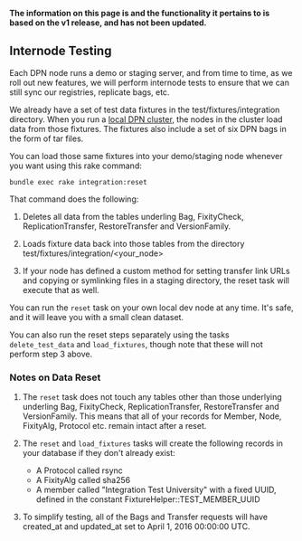 **The information on this page is and the functionality
it pertains to is based on the v1 release, and has 
not been updated.**

## Internode Testing

Each DPN node runs a demo or staging server, and from time to time, as
we roll out new features, we will perform internode tests to ensure
that we can still sync our registries, replicate bags, etc.

We already have a set of test data fixtures in the
test/fixtures/integration directory. When you run a [local DPN
cluster](Custer.md), the nodes in the cluster load data from those
fixtures. The fixtures also include a set of six DPN bags in the form
of tar files.

You can load those same fixtures into your demo/staging node whenever
you want using this rake command:

```
bundle exec rake integration:reset
```

That command does the following:

1. Deletes all data from the tables underling Bag, FixityCheck,
ReplicationTransfer, RestoreTransfer and VersionFamily.

2. Loads fixture data back into those tables from the directory
test/fixtures/integration/<your_node>

3. If your node has defined a custom method for setting transfer link
URLs and copying or symlinking files in a staging directory, the reset
task will execute that as well.

You can run the `reset` task on your own local dev node at any
time. It's safe, and it will leave you with a small clean dataset.

You can also run the reset steps separately using the tasks
`delete_test_data` and `load_fixtures`, though note that these will
not perform step 3 above.

### Notes on Data Reset

1. The `reset` task does not touch any tables other than those underlying
underling Bag, FixityCheck, ReplicationTransfer, RestoreTransfer and
VersionFamily. This means that all of your records for Member, Node,
FixityAlg, Protocol etc. remain intact after a reset.

2. The `reset` and `load_fixtures` tasks will create the following
records in your database if they don't already exist:
   * A Protocol called rsync
   * A FixityAlg called sha256
   * A member called "Integration Test University" with a fixed UUID,
     defined in the constant FixtureHelper::TEST_MEMBER_UUID

3. To simplify testing, all of the Bags and Transfer requests will
have created_at and updated_at set to April 1, 2016 00:00:00 UTC.
